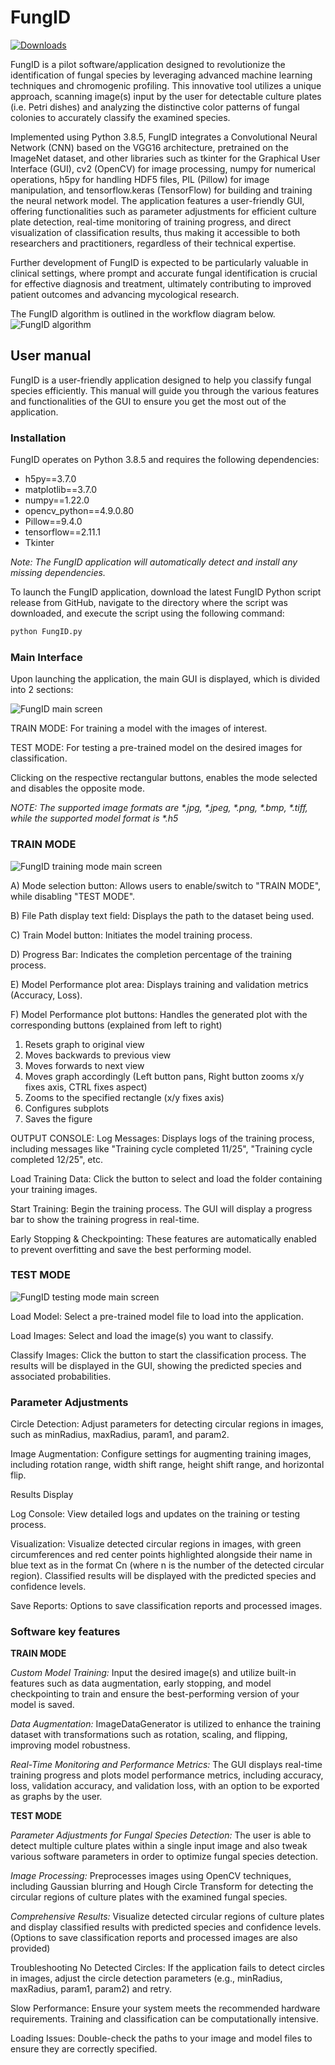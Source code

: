 # FungID

[![Downloads](https://img.shields.io/github/downloads/konskons11/FungID/total?style=flat-square)](https://github.com/konskons11/FungID/releases/)

FungID is a pilot software/application designed to revolutionize the identification of fungal species by leveraging advanced machine learning techniques and chromogenic profiling. This innovative tool utilizes a unique approach, scanning image(s) input by the user for detectable culture plates (i.e. Petri dishes) and analyzing the distinctive color patterns of fungal colonies to accurately classify the examined species. 

Implemented using Python 3.8.5, FungID integrates a Convolutional Neural Network (CNN) based on the VGG16 architecture, pretrained on the ImageNet dataset, and other libraries such as tkinter for the Graphical User Interface (GUI), cv2 (OpenCV) for image processing, numpy for numerical operations, h5py for handling HDF5 files, PIL (Pillow) for image manipulation, and tensorflow.keras (TensorFlow) for building and training the neural network model. The application features a user-friendly GUI, offering functionalities such as parameter adjustments for efficient culture plate detection, real-time monitoring of training progress, and direct visualization of classification results, thus making it accessible to both researchers and practitioners, regardless of their technical expertise. 

Further development of FungID is expected to be particularly valuable in clinical settings, where prompt and accurate fungal identification is crucial for effective diagnosis and treatment, ultimately contributing to improved patient outcomes and advancing mycological research. 

The FungID algorithm is outlined in the workflow diagram below.
![FungID algorithm](https://i.imgur.com/FqurEAQ.png "FungID algorithm")

## User manual

FungID is a user-friendly application designed to help you classify fungal species efficiently. This manual will guide you through the various features and functionalities of the GUI to ensure you get the most out of the application.

### Installation

FungID operates on Python 3.8.5 and requires the following dependencies:
* h5py==3.7.0
* matplotlib==3.7.0
* numpy==1.22.0
* opencv_python==4.9.0.80
* Pillow==9.4.0
* tensorflow==2.11.1
* Tkinter

_Note: The FungID application will automatically detect and install any missing dependencies._

To launch the FungID application, download the latest FungID Python script release from GitHub, navigate to the directory where the script was downloaded, and execute the script using the following command:

```sh
python FungID.py
```

### Main Interface
Upon launching the application, the main GUI is displayed, which is divided into 2 sections:

![FungID main screen](https://i.imgur.com/DYFzYqH.png "FungID main screen")

TRAIN MODE: For training a model with the images of interest.

TEST MODE: For testing a pre-trained model on the desired images for classification.

Clicking on the respective rectangular buttons, enables the mode selected and disables the opposite mode.

_NOTE: The supported image formats are *.jpg, *.jpeg, *.png, *.bmp, *.tiff, while the supported model format is *.h5_

### TRAIN MODE

![FungID training mode main screen](https://i.imgur.com/qsElKQ9.png "FungID training mode main screen")

A) Mode selection button: Allows users to enable/switch to "TRAIN MODE", while disabling "TEST MODE". 

B) File Path display text field: Displays the path to the dataset being used. 

C) Train Model button: Initiates the model training process. 

D) Progress Bar: Indicates the completion percentage of the training process.

E) Model Performance plot area: Displays training and validation metrics (Accuracy, Loss). 

F) Model Performance plot buttons: Handles the generated plot with the corresponding buttons (explained from left to right)
1. Resets graph to original view
2. Moves backwards to previous view
3. Moves forwards to next view
4. Moves graph accordingly (Left button pans, Right button zooms x/y fixes axis, CTRL fixes aspect)
5. Zooms to the specified rectangle (x/y fixes axis)
6. Configures subplots
7. Saves the figure

OUTPUT CONSOLE: Log Messages: Displays logs of the training process, including messages like "Training cycle completed 11/25", "Training cycle completed 12/25", etc.

Load Training Data: Click the button to select and load the folder containing your training images.

Start Training: Begin the training process. The GUI will display a progress bar to show the training progress in real-time.

Early Stopping & Checkpointing: These features are automatically enabled to prevent overfitting and save the best performing model.

### TEST MODE

![FungID testing mode main screen](https://i.imgur.com/Y6JaAEF.png "FungID testing mode main screen")

Load Model: Select a pre-trained model file to load into the application.

Load Images: Select and load the image(s) you want to classify.

Classify Images: Click the button to start the classification process. The results will be displayed in the GUI, showing the predicted species and associated probabilities.

### Parameter Adjustments

Circle Detection: Adjust parameters for detecting circular regions in images, such as minRadius, maxRadius, param1, and param2.

Image Augmentation: Configure settings for augmenting training images, including rotation range, width shift range, height shift range, and horizontal flip.


Results Display

Log Console: View detailed logs and updates on the training or testing process.

Visualization: Visualize detected circular regions in images, with green circumferences and red center points highlighted alongside their name in blue text as in the format Cn (where n is the number of the detected circular region). Classified results will be displayed with the predicted species and confidence levels.

Save Reports: Options to save classification reports and processed images.

### Software key features

**TRAIN MODE**

_Custom Model Training:_ Input the desired image(s) and utilize built-in features such as data augmentation, early stopping, and model checkpointing to train and ensure the best-performing version of your model is saved.

_Data Augmentation:_ ImageDataGenerator is utilized to enhance the training dataset with transformations such as rotation, scaling, and flipping, improving model robustness.

_Real-Time Monitoring and Performance Metrics:_ The GUI displays real-time training progress and plots model performance metrics, including accuracy, loss, validation accuracy, and validation loss, with an option to be exported as graphs by the user.

**TEST MODE**

_Parameter Adjustments for Fungal Species Detection:_ The user is able to detect multiple culture plates within a single input image and also tweak various software parameters in order to optimize fungal species detection.

_Image Processing:_ Preprocesses images using OpenCV techniques, including Gaussian blurring and Hough Circle Transform for detecting the circular regions of culture plates with the examined fungal species.

_Comprehensive Results:_ Visualize detected circular regions of culture plates and display classified results with predicted species and confidence levels. (Options to save classification reports and processed images are also provided)

Troubleshooting
No Detected Circles: If the application fails to detect circles in images, adjust the circle detection parameters (e.g., minRadius, maxRadius, param1, param2) and retry.

Slow Performance: Ensure your system meets the recommended hardware requirements. Training and classification can be computationally intensive.

Loading Issues: Double-check the paths to your image and model files to ensure they are correctly specified.
 

